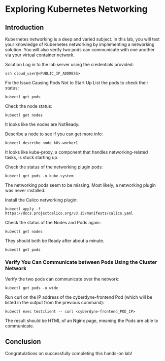 # Exploring Kubernetes Networking
## Introduction
Kubernetes networking is a deep and varied subject. In this lab, you will test your knowledge of Kubernetes networking by implementing a networking solution. You will also verify two pods can communicate with one another via your virtual container network.

Solution
Log in to the lab server using the credentials provided:
```
ssh cloud_user@<PUBLIC_IP_ADDRESS>
```
Fix the Issue Causing Pods Not to Start Up
List the pods to check their status:
```
kubectl get pods
```
Check the node status:
```
kubectl get nodes
```
It looks like the nodes are NotReady.

Describe a node to see if you can get more info:
```
kubectl describe node k8s-worker1
```
It looks like kube-proxy, a component that handles networking-related tasks, is stuck starting up.

Check the status of the networking plugin pods:
```
kubectl get pods -n kube-system
```
The networking pods seem to be missing. Most likely, a networking plugin was never installed.

Install the Calico networking plugin:
```
kubectl apply -f https://docs.projectcalico.org/v3.15/manifests/calico.yaml
```
Check the status of the Nodes and Pods again:
```
kubectl get nodes
```
They should both be Ready after about a minute.
```
kubectl get pods
```
### Verify You Can Communicate between Pods Using the Cluster Network
Verify the two pods can communicate over the network:
```
kubectl get pods -o wide
```
Run curl on the IP address of the cyberdyne-frontend Pod (which will be listed in the output from the previous command):
```
kubectl exec testclient -- curl <cyberdyne-frontend_POD_IP>
```
The result should be HTML of an Nginx page, meaning the Pods are able to communicate.

## Conclusion
Congratulations on successfully completing this hands-on lab!
